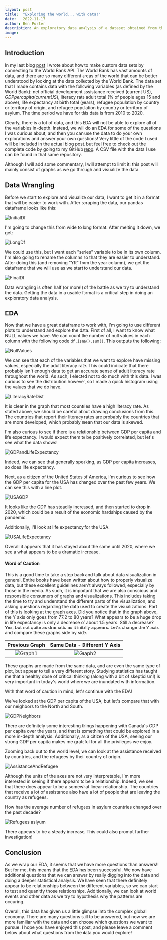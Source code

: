 ```yaml
---
layout: post
title:  "Exploring the world... with data!"
date:   2022-11-17
author: Ben Porter
description: An exploratory data analysis of a dataset obtained from the World Bank
image: 
---
```


## Introduction

In my last blog [post](https://benp33.github.io/stat386-projects/2022/10/21/my-project-2.html) I wrote about how to make custom data sets by connecting to the World Bank API. The World Bank has vast amounts of data, and there are so many different areas of the world that can be better understood by looking at the data collected by the World Bank. The data set that I made contains data with the following variables (as defined by the World Bank): net official development assistance received (current US$), GDP per capita (current US$), literacy rate adult total (% of people ages 15 and above), life expectancy at birth total (years), refugee population by country or territory of origin, and refugee population by country or territory of asylum. The time period we have for this data is from 2010 to 2020.

Clearly, there is a lot of data, and this EDA will not be able to explore all of the variables in-depth. Instead, we will do an EDA for some of the questions I was curious about, and then you can use the data to do your own explorations and answer your own questions! Very little of the code I used will be included in the actual blog post, but feel free to check out the complete code by going to my GitHub [repo](https://github.com/BenP33/World-Bank-Data-EDA). A CSV file with the data I use can be found in that same repository. 

Although I will add some commentary, I will attempt to limit it; this post will mainly consist of graphs as we go through and visualize the data. 

## Data Wrangling

Before we start to explore and visualize our data, I want to get it in a format that will be easier to work with. After scraping the data, our pandas dataframe looks like this: 

![InitialDf](https://github.com/BenP33/stat386-projects/raw/main/assets/images/FirstDfScreenshot.png)

I'm going to change this from wide to long format. After melting it down, we get:

![LongDf](https://github.com/BenP33/stat386-projects/raw/main/assets/images/LongDfScreenshot2.png)

We could use this, but I want each "series" variable to be in its own column. I'm also going to rename the columns so that they are easier to understand. After doing this (and removing "YR" from the year column), we get the dataframe that we will use as we start to understand our data. 

![FinalDf](https://github.com/BenP33/stat386-projects/raw/main/assets/images/FinalDf3.png)

Data wrangling is often half (or more!) of the battle as we try to understand the data. Getting the data in a usable format is a critical step in doing an exploratory data analysis. 

## EDA

Now that we have a great dataframe to work with, I'm going to use different plots to understand and explore the data. First of all, I want to know what NULL values we have. We can count the number of null values in each column with the following code `df.isna().sum()`. This outputs the following:

![NullValues](https://github.com/BenP33/stat386-projects/raw/main/assets/images/MissingValues4.png)

We can see that each of the variables that we want to explore have missing values, especially the adult literacy rate. This could indicate that there probably isn't enough data to get an accurate sense of adult literacy rate throughout the world. As such, I elected not to do much with this data. I was curious to see the distribution however, so I made a quick histogram using the values that we do have.

![LiteracyRateDist](https://github.com/BenP33/stat386-projects/raw/main/assets/images/Blog3WorldLitCorrected.png)

It is clear in the graph that most countries have a high literacy rate. As stated above, we should be careful about drawing conclusions from this. The countries that report their literacy rates are probably the countries that are more developed, which probably mean that our data is skewed. 

I'm also curious to see if there is a relationship between GDP per capita and life expectancy. I would expect them to be positively correlated, but let's see what the data shows!

![GDPandLifeExpectancy](https://github.com/BenP33/stat386-projects/raw/main/assets/images/Blog3GDPandLifeExpectancy.png)

Indeed, we can see that generally speaking, as GDP per capita increases, so does life expectancy.

Next, as a citizen of the United States of America, I'm curious to see how the GDP per capita for the USA has changed over the past few years. We can see this with a line plot. 

![USAGDP](https://github.com/BenP33/stat386-projects/raw/main/assets/images/Blog3USA_GDP.png)

It looks like the GDP has steadily increased, and then started to drop in 2020, which could be a result of the economic hardships caused by the pandemic. 

Additionally, I'll look at life expectancy for the USA. 

![USALifeExpectancy](https://github.com/BenP33/stat386-projects/raw/main/assets/images/Blog3LifeExpectancy.png)

Overall it appears that it has stayed about the same until 2020, where we see a what appears to be a dramatic increase.

#### Word of Caution

This is a good time to take a step back and talk about data visualization in general. Entire books have been written about how to properly visualize data, but these excellent guidelines aren't always followed, especially by those in the media. As such, it is important that we are also conscious and responsible consumers of graphs and visualizations. This includes taking the time to try and understand the different parts of the visualization, and asking questions regarding the data used to create the visualizations. Part of this is looking at the graph axes. Did you notice that in the graph above, the Y axis only goes from 77.2 to 80 years? What appears to be a huge drop in life expectancy is only a decrease of about 1.5 years. Still a decrease? Yes, but not quite as dramatic as it initally appears. Let's change the Y axis and compare these graphs side by side. 

Previous Graph           |  Same Data - Different Y Axis
:-------------------------:|:-------------------------:
![Graph1](https://github.com/BenP33/stat386-projects/raw/main/assets/images/Blog3LifeExpectancy.png)  |  ![Graph2](https://github.com/BenP33/stat386-projects/raw/main/assets/images/Blog3LifeExpectancy2.png)

These graphs are made from the same data, and are even the same type of plot, but appear to tell a very different story. Studying statistics has taught me that a healthy dose of critical thinking (along with a bit of skepticism!) is very important in today's world where we are inundated with information. 

With that word of caution in mind, let's continue with the EDA!

We've looked at the GDP per capita of the USA, but let's compare that with our neighbors to the North and South.

![GDPNeighbors](https://github.com/BenP33/stat386-projects/raw/main/assets/images/Blog3GDP_Neighbors.png)

There are definitely some interesting things happening with Canada's GDP per capita over the years, and that is something that could be explored in a more in-depth analysis. Additionally, as a citizen of the USA, seeing our strong GDP per capita makes me grateful for all the privileges we enjoy. 

Zooming back out to the world level, we can look at the assistance received by countries, and the refugees by their country of origin. 

![AssistanceAndRefugee](https://github.com/BenP33/stat386-projects/raw/main/assets/images/Blog3AssistanceReceived.png)

Although the units of the axes are not very interpretable, I'm more interested in seeing if there appears to be a relationship. Indeed, we see that there does appear to be a somewhat linear relationship. The countries that receive a lot of assistance also have a lot of people that are leaving the country as refugees. 

How has the average number of refugees in asylum countries changed over the past decade?

![Refugees aslyum](https://github.com/BenP33/stat386-projects/raw/main/assets/images/Blog3RefugeesinAsylum.png)

There appears to be a steady increase. This could also prompt further investigation!

## Conclusion

As we wrap our EDA, it seems that we have more questions than answers!! But for me, this means that the EDA has been successful. We now have additional questions that we can answer by really digging into the data and doing a deeper statistical analysis. We have seen that there definitely appear to be relationships between the different variables, so we can start to test and quanitfy those relationships. Additionally, we can look at world events and other data as we try to hypothesis why the patterns are occuring. 

Overall, this data has given us a little glimpse into the complex global economy. There are many questions still to be answered, but now we are more familiar with the data and can choose which questions we want to pursue. I hope you have enjoyed this post, and please leave a comment below about what questions from the data you would explore!

